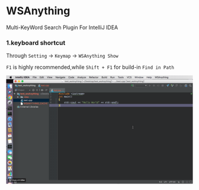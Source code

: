 # WSAnything
Multi-KeyWord Search Plugin For IntelliJ IDEA

### 1.keyboard shortcut 
Through `Setting` -> `Keymap` -> `WSAnything Show`

`F1` is highly recommended,while `Shift + F1` for build-in `Find in Path`

![demo](https://github.com/mario206/WSAnything/blob/master/demo.gif)


